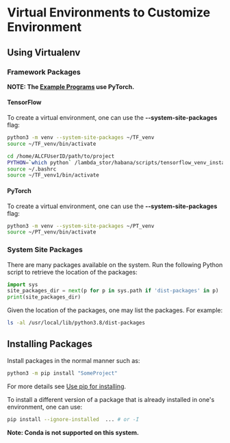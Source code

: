 # Virtual Environments to Customize Environment

## Using Virtualenv

### Framework Packages

**NOTE: The [Example Programs](Example-Programs.md) use PyTorch.**

#### TensorFlow

To create a virtual environment, one can use the **--system-site-packages** flag:

```bash
python3 -m venv --system-site-packages ~/TF_venv
source ~/TF_venv/bin/activate
```

```bash
cd /home/ALCFUserID/path/to/project
PYTHON=`which python` /lambda_stor/habana/scripts/tensorflow_venv_installation.sh --pip_user false
source ~/.bashrc
source ~/TF_venv1/bin/activate
```

#### PyTorch

To create a virtual environment, one can use the **--system-site-packages** flag:

```bash
python3 -m venv --system-site-packages ~/PT_venv
source ~/PT_venv/bin/activate
```

### System Site Packages

There are many packages available on the system.
Run the following Python script to retrieve the
location of the packages:

```python
import sys
site_packages_dir = next(p for p in sys.path if 'dist-packages' in p)
print(site_packages_dir)
```

Given the location of the packages, one may list the packages.
For example:

```bash
ls -al /usr/local/lib/python3.8/dist-packages
```

## Installing Packages

Install packages in the normal manner such as:

```bash
python3 -m pip install "SomeProject"
```

For more details see [Use pip for installing](https://packaging.python.org/en/latest/tutorials/installing-packages/#use-pip-for-installing).

To install a different version of a package that is already installed in one's environment, one can use:

```bash
pip install --ignore-installed  ... # or -I
```

**Note: Conda is not supported on this system.**
